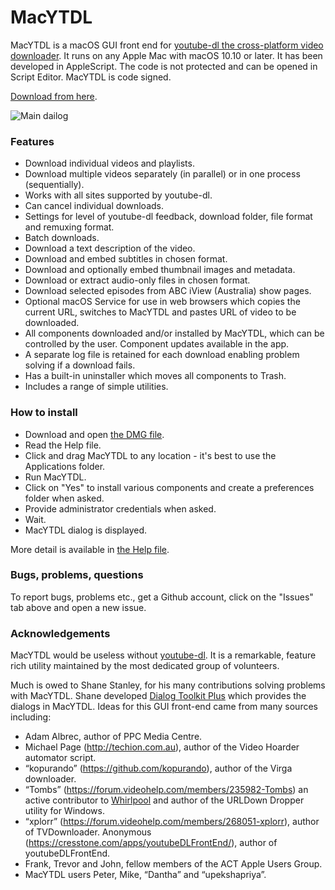 # MacYTDL

MacYTDL is a macOS GUI front end for [youtube-dl the cross-platform video downloader](https://github.com/ytdl-org/youtube-dl). It runs on any Apple Mac with macOS 10.10 or later.  It has been developed in AppleScript. The code is not protected and can be opened in Script Editor. MacYTDL is code signed.

[Download from here](https://github.com/section83/MacYTDL/releases/download/v1.11/MacYTDL-v1.11.dmg).


![Main dailog](https://github.com/section83/MacYTDL/blob/master/images/Main%20-%20v1.11.png)

### Features

* Download individual videos and playlists.
* Download multiple videos separately (in parallel) or in one process (sequentially).
* Works with all sites supported by youtube-dl.
* Can cancel individual downloads.
* Settings for level of youtube-dl feedback, download folder, file format and remuxing format.
* Batch downloads.
* Download a text description of the video.
* Download and embed subtitles in chosen format.
* Download and optionally embed thumbnail images and metadata.
* Download or extract audio-only files in chosen format.
* Download selected episodes from ABC iView (Australia) show pages.
* Optional macOS Service for use in web browsers which copies the current URL, switches to MacYTDL and pastes URL of video to be downloaded.
* All components downloaded and/or installed by MacYTDL, which can be controlled by the user. Component updates available in the app.
* A separate log file is retained for each download enabling problem solving if a download fails.
* Has a built-in uninstaller which moves all components to Trash.
* Includes a range of simple utilities.

### How to install

* Download and open [the DMG file](https://github.com/section83/MacYTDL/releases/download/v1.10.1/MacYTDL-v1.10.1.dmg).
* Read the Help file.
* Click and drag MacYTDL to any location - it's best to use the Applications folder.
* Run MacYTDL.
* Click on "Yes" to install various components and create a preferences folder when asked.
* Provide administrator credentials when asked.
* Wait.
* MacYTDL dialog is displayed.

More detail is available in [the Help file](https://github.com/section83/MacYTDL/blob/master/images/Help.pdf).

### Bugs, problems, questions
To report bugs, problems etc., get a Github account, click on the "Issues" tab above and open a new issue.

### Acknowledgements

MacYTDL would be useless without [youtube-dl](https://github.com/ytdl-org/youtube-dl).  It is a remarkable, feature rich utility maintained by the most dedicated group of volunteers.

Much is owed to Shane Stanley, for his many contributions solving problems with MacYTDL. Shane developed [Dialog Toolkit Plus](https://www.macosxautomation.com/applescript/apps/Script_Libs.html#DialogToolkit) which provides the dialogs in MacYTDL. Ideas for this GUI front-end came from many sources including:

* Adam Albrec, author of PPC Media Centre.
* Michael Page (http://techion.com.au), author of the Video Hoarder automator script.
* “kopurando” (https://github.com/kopurando), author of the Virga downloader.
* “Tombs” (https://forum.videohelp.com/members/235982-Tombs) an active contributor to [Whirlpool](www.whirlpool.net.au) and author of the URLDown Dropper utility for Windows.
* “xplorr” (https://forum.videohelp.com/members/268051-xplorr), author of TVDownloader. Anonymous (https://cresstone.com/apps/youtubeDLFrontEnd/), author of youtubeDLFrontEnd.
* Frank, Trevor and John, fellow members of the ACT Apple Users Group.
* MacYTDL users Peter, Mike, “Dantha” and “upekshapriya”.
